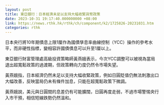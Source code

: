 ```yaml
---
layout: post
title: 東亞銀行：日本經濟未足以支持大幅收緊貨幣政策
date: 2023-10-31 19:17:40.000000000 +08:00
link: https://news.rthk.hk/rthk/ch/component/k2/1725826-20231031.htm
categories: rthk
---
```


日本央行將10年期債息上限1厘作為國債孳息率曲線控制（YCC）操作的參考水平，而非硬性指標，變相容許國債債息可以升至1厘以上。

東亞銀行財富管理處高級投資策略師黃燕娥表示，今次YCC調整可以被視為當局退出超寬鬆政策的過渡期，但政策轉向力度仍然令市場失望。

黃燕娥指，日本經濟仍然未足以支持大幅收緊政策，例如日圓貶值仍無法刺激出口大幅改善，反映當局仍未有條件加息，只能在超寬鬆政策下微調。

黃燕娥說，美元與日圓間的息差仍有可能擴闊，日圓再度走弱，不過市場警惕央行入市干預，相信短線跌勢仍然溫和。

